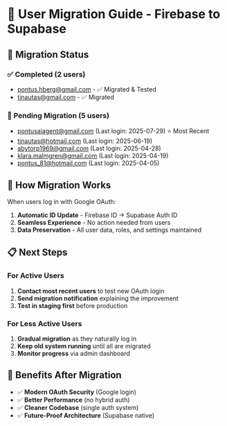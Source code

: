 # 👥 User Migration Guide - Firebase to Supabase

## 🎯 Migration Status

### ✅ Completed (2 users)
- pontus.hberg@gmail.com - ✅ Migrated & Tested
- tinautas@gmail.com - ✅ Migrated

### 🔄 Pending Migration (5 users)
- pontusaiagent@gmail.com (Last login: 2025-07-29) ⭐ Most Recent
- tinautas@hotmail.com (Last login: 2025-06-19)
- abytorp1969@gmail.com (Last login: 2025-04-28)
- klara.malmgren@gmail.com (Last login: 2025-04-19)
- pontus_81@hotmail.com (Last login: 2025-04-05)

## 🔄 How Migration Works

When users log in with Google OAuth:
1. **Automatic ID Update** - Firebase ID → Supabase Auth ID
2. **Seamless Experience** - No action needed from users
3. **Data Preservation** - All user data, roles, and settings maintained

## 📋 Next Steps

### For Active Users
1. **Contact most recent users** to test new OAuth login
2. **Send migration notification** explaining the improvement
3. **Test in staging first** before production

### For Less Active Users  
1. **Gradual migration** as they naturally log in
2. **Keep old system running** until all are migrated
3. **Monitor progress** via admin dashboard

## 🎉 Benefits After Migration

- ✅ **Modern OAuth Security** (Google login)
- ✅ **Better Performance** (no hybrid auth)
- ✅ **Cleaner Codebase** (single auth system)
- ✅ **Future-Proof Architecture** (Supabase native)